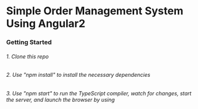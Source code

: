 # Simple Order Management System Using Angular2
###
### Getting Started
###### 1. Clone this repo
###### 2. Use "npm install" to install the necessary dependencies
###### 3. Use "npm start" to run the TypeScript compiler, watch for changes, start the server, and launch the browser by using
